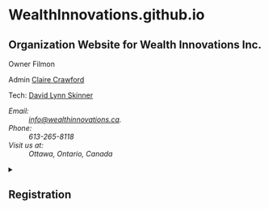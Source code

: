 # WealthInnovations.github.io
## Organization Website for Wealth Innovations Inc.

Owner Filmon

Admin [Claire Crawford](https://github.com/Claire-Crawford)

Tech: [David Lynn Skinner](https://github.com/comaldave)


<address class="w3-padding-large">
  <dl>
  <dt>Email:</dt>
  <dd> <a href="email:info@wealthinnovations.ca">info@wealthinnovations.ca</a>.</dd>
  <dt>Phone:</dt>
  <dd> 613-265-8118</dd>
  <dt>Visit us at:</dt>
  <dd>Ottawa, Ontario, Canada</dd>
  </dl>
</address>     
      
<details>
   <summary>
      <h2 class="w3-blue">Registration</h2>
   </summary>
      
   <dl>
   <dt>Corporation Name: </dt>
   <dd>WEALTH INNOVATIONS INC.</dd>
   <dt>Business Number (BN):</dt>
   <dd> 808954572</dd>
   <dt>Ontario Corporation Number (OCN): </dt>
   <dd>2422036</dd>
   <dt>Incorporation Date:</dt>
   <dd> June 09, 2014</dd>
    <dt>Type:</dt>
    <dd> Ontario Business Corporation</dd>
    <dt>Status:</dt>
    <dd> Active</dd>
    <dt>Governing Jurisdiction:</dt>
    <dd> Canada - Ontario</dd>
    <dt>Registered or Head Office Address:</dt>
    <dd> Ottawa, Ontario, Canada</dd>
    </dl>
</details>

